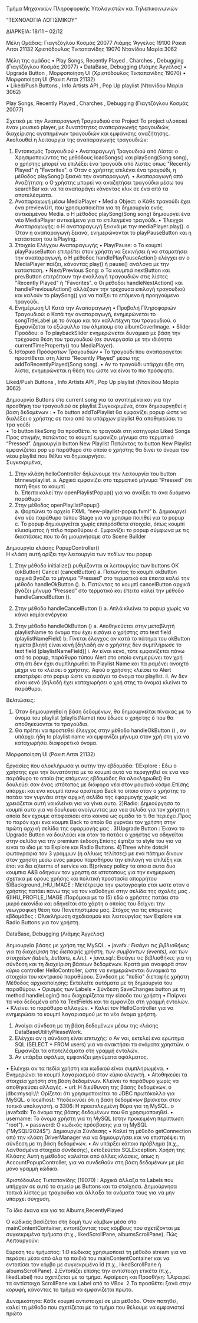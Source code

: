 Τμήμα Μηχανικών Πληροφορικής Υπολογιστών και Τηλεπικοινωνιών



                      

“ΤΕΧΝΟΛΟΓΙΑ ΛΟΓΙΣΜΙΚΟΥ”

ΔΙΑΡΚΕΙΑ:  18/11 – 02/12

Μέλη Ομάδας:
Γιαγτζόγλου Κοσμάς 20077
Λιάμης 'Άγγελος 19100
Ρακιπ Λιτσι 21132
Χριστόδουλος Τικταπανίδης 19070
Ντανίδου Μαρία 3062




Μέλη της ομάδας
• Play Songs, Recently Played , Charches , Debugging (Γιαγτζόγλου 
Κοσμάς 20077) 
• DataBase, Debugging (Λιάμης Άγγελος) 
• Upgrade Button , Μορφοποίηση  UI (Χριστόδουλος 
Τικταπανίδης 19070) 
• Μορφοποίηση UI (Ρακιπ Λιτσι 21132)  
• Liked/Push Buttons , Info Artists API , Pop Up playlist (Ντανίδου 
Μαρία 3062)


Play Songs, Recently Played , Charches , Debugging (Γιαγτζόγλου 
Κοσμάς 20077) 

Σχετικά με την Αναπαραγωγή Τραγουδιού στο Project 
Το project υλοποιεί έναν μουσικό player, με δυνατότητες αναπαραγωγής 
τραγουδιών, διαχείρισης αγαπημένων τραγουδιών και εμφάνισης 
αναζήτησης. Ακολουθεί η λειτουργία της αναπαραγωγής τραγουδιών: 
1. Εντοπισμός Τραγουδιού
• Αναπαραγωγή Τραγουδιού από Λίστα: 
o Χρησιμοποιώντας τις μεθόδους loadSongs() και 
playSong(Song song), ο χρήστης μπορεί να επιλέξει ένα 
τραγούδι από λίστες όπως "Recently Played" ή "Favorites". 
o Όταν ο χρήστης επιλέγει ένα τραγούδι, η μέθοδος 
playSong() ξεκινά την αναπαραγωγή. 
• Αναπαραγωγή από Αναζήτηση: 
o Ο χρήστης μπορεί να αναζητήσει τραγούδια μέσω του 
searchBar και να τα αναπαράγει κάνοντας κλικ σε ένα από 
τα αποτελέσματα. 
2. Αναπαραγωγή μέσω MediaPlayer 
• Media Object: 
o Κάθε τραγούδι έχει ένα previewUrl, που χρησιμοποιείται 
για τη δημιουργία ενός αντικειμένου Media. 
o Η μέθοδος playSong(Song song) δημιουργεί ένα νέο 
MediaPlayer αντικείμενο για το επιλεγμένο τραγούδι. 
• Έλεγχοι Αναπαραγωγής: 
o Η αναπαραγωγή ξεκινά με την mediaPlayer.play(). 
o Όταν η αναπαραγωγή ξεκινά, ενημερώνονται το 
playPauseButton και η κατάσταση του isPlaying. 
3. Στοιχεία Ελέγχου Αναπαραγωγής 
• Play/Pause: 
o Το κουμπί playPauseButton επιτρέπει στον χρήστη να 
ξεκινήσει ή να σταματήσει την αναπαραγωγή. 
o Η μέθοδος handlePlayPauseAction() ελέγχει αν ο 
MediaPlayer παίζει, κάνοντας play() ή pause() ανάλογα με 
την κατάσταση. 
• Next/Previous Song: 
o Τα κουμπιά nextButton και prevButton επιτρέπουν την 
εναλλαγή τραγουδιών στις λίστες "Recently Played" ή 
"Favorites". 
o Οι μέθοδοι handleNextAction() και handlePreviousAction() 
αλλάζουν την τρέχουσα επιλογή τραγουδιού και καλούν το 
playSong() για να παίξει το επόμενο ή προηγούμενο 
τραγούδι. 
4. Ενημέρωση UI Κατά την Αναπαραγωγή 
• Προβολή Πληροφοριών Τραγουδιού: 
o Κατά την αναπαραγωγή, ενημερώνεται το songTitleLabel με 
το όνομα και τον καλλιτέχνη του τραγουδιού. 
o Εμφανίζεται το εξώφυλλο του άλμπουμ στο 
albumCoverImage. 
• Slider Προόδου: 
o Το playbackSlider ενημερώνεται δυναμικά με βάση την 
τρέχουσα θέση του τραγουδιού (σε συνεργασία με την 
ιδιότητα currentTimeProperty() του MediaPlayer). 
5. Ιστορικό Πρόσφατων Τραγουδιών 
• Το τραγούδι που αναπαράγεται προστίθεται στη λίστα "Recently 
Played" μέσω της addToRecentlyPlayed(Song song). 
• Αν το τραγούδι υπάρχει ήδη στη λίστα, ενημερώνεται η θέση του 
ώστε να είναι το πιο πρόσφατο.


Liked/Push Buttons , Info Artists API , Pop Up playlist (Ντανίδου Μαρία 
3062)

Δημιουργία Buttons στο current song για τα αγαπημένα και για την 
προσθήκη του τραγουδιού σε playlist 
Συγκεκριμένα, όταν δημιουργηθεί η βάση δεδομένων : 
• Το button addToPlaylist θα εμφανίζει popup ώστε να διαλέξει ο 
χρήστης σε ποιο από τα υπάρχων playlist θα αποθηκεύσει το τρα
γούδι  
• Το button likeSong θα προσθέτει το τραγούδι στη κατηγορία Liked 
Songs 
Προς στιγμήν, πατώντας το κουμπί εμφανίζει μήνυμα στο τερματικό 
“Pressed”. 
Δημιουργία button New Playlist 
Πατώντας το button New Playlist εμφανίζεται pop up παράθυρο στο 
οποίο ο χρήστης θα δίνει το όνομα του νέου playlist που θέλει να 
δημιουργήσει.  
Συγκεκριμένα, 
1. Στην κλάση helloController δηλώνουμε την λειτουργία του button 
btnnewplaylist. 
a. Αρχικά εμφανίζει στο τερματικό μήνυμα “Pressed” ότι πατή
θηκε το κουμπί  
b. Έπειτα καλεί την openPlaylistPopup() για να ανοίξει το ανα
δυόμενο παράθυρο 
2. Στην μέθοδος openPlaylistPopup()  
a. Φορτώνει το αρχείο FXML “new-playlist-popup.fxml” 
b. Δημιουργεί ένα νέο παράθυρο τύπου Stage  για να χρησιμο
ποιηθεί για το popup  
c. To popup δημιουργείται χωρίς επιπρόσθετα στοιχεία, όπως 
κουμπί κλεισίματος ή τίτλο παραθύρου 
d. Εμφανίζει το popup σύμφωνα με τις διαστάσεις που το δη
μιουργήσαμε στο Scene Builder

Δημιουργία κλάσης PopupController()  
Η κλάση αυτή ορίζει την λειτουργία των πεδίων του popup 
1. Στην μέθοδο initialize() ρυθμίζονται οι λειτουργίες των buttons OK 
(okButton) Cancel (cancelButton) 
a. Πατώντας το κουμπί okButton αρχικά βγάζει το μήνυμα 
“Pressed” στο τερματικό και έπειτα καλεί την μέθοδο 
handleOkButton (). 
b. Πατώντας το κουμπί cancelButton αρχικά βγάζει μήνυμα 
“Pressed” στο τερματικό και έπειτα καλεί την μέθοδο 
handleCancelButton ().

2. Στην μέθοδο handleCancelButton () 
a. Απλά κλείνει το popup χωρίς να κάνει καμία ενέργεια  
4. Στην μέθοδο handleOkButton () 
a. Αποθηκεύεται στην μεταβλητή playlistName το όνομα που 
έχει εισάγει ο χρήστης στο text field (playlistNameField) 
b. Γίνεται έλεγχος αν κατά το πάτημα του okButton η μετα
βλητή είναι κενή [δηλαδή αν ο χρήστης δεν συμπλήρωσε το 
text field (playlistNameField)] 
i. Αν είναι κενό, τότε εμφανίζεται πάνω από το popup, 
παράθυρο τύπου Alert στο οποίο ενημερώνει τον χρή
στη ότι δεν έχει συμπληρωθεί το Playlist Name και πα
ραμένει ανοιχτό μέχρι να το κλείσει ο χρήστης. Αφού 
ο χρήστης κλείσει το Alert επιστρέφει στο popup ώστε 
να εισάγει το όνομα του playlist. 
ii. Αν δεν είναι κενό (δηλαδή έχει καταχωρήσει ο χρή
στης το όνομα) κλείνει το παράθυρο.

Βελτιώσεις: 
1. Όταν δημιουργηθεί η βάση δεδομένων, θα δημιουργείται πίνακας 
με το όνομα του playlist (playlistName) που έδωσε ο χρήστης ό
που θα αποθηκεύονται τα τραγούδια. 
2. Θα πρέπει να προστεθεί έλεγχος στην μέθοδο handleOkButton () 
, αν υπάρχει ήδη to playlist name να εμφανίζει μήνυμα στον χρή
στη για να καταχωρήσει διαφορετικό όνομα.

Μορφοποίηση UI (Ρακιπ Λιτσι 21132) 

Εργασίες που ολοκλήρωσα γι αυτην την εβδομάδα: 
1)Explore : Εδω o χρήστης εχει την δυνατότητα με το κουμπί αυτό να 
περιηγηθεί σε ενα νεο παράθυρο το οποίο (τις επόμενες εβδομάδες θα 
ολοκληρωθεί) θα δουλεύει σαν ένας ιστότοπος με διάφορα νέα στον 
μουσικό κόσμο.Επίσης υπάρχει και ενα κουμπί πανω αριστερά Back το 
οποιο οταν ο χρήστης το πατάει τον γυρνάει στην αρχική σελίδα της 
εφαρμογής χωρίς να χρειάζεται αυτή να κλείνει για να γίνει αυτο. 
2)Radio: Δημιούργησα το κουμπί αυτο για να δουλευει ανοίγωντας μια 
νεα σελιδα για τον χρήστη η οποία δεν εχουμε αποφασισει απο κοινού 
ως ομαδα το τι θα περιέχει.Προς το παρόν εχει ενα κουμπι 
Back το οποίο θα  γυρνάει τον χρήστη στην πρώτη αρχική σελίδα της 
εφαρμογής μας . 
3)Upgrade Button : Έκανα το  Upgrade Button να δουλεύει και οταν το 
πατάει ο χρήστης να οδηγείται στην σελίδα για την premium 
έκδοση.Επίσης έφτιξα το style του για να ειναι το ιδιο με τα Explore και 
Radio Buttons. 
4)Three white dots:Η φωτογραφια τον 3 γραμμων (η αλλιως τελίτσες) με 
ενα πάτημα δινουν στον χρηστη μεσω ενος μικρου παραθήρου την 
επιλογή να επιλέξη και έτσι να δει α)terms of service και 
B)privacy policy τα οποια αυτα δυο κουμπια Α&Β οδηγουν τον χρηστη 
σε ιστοτοπους για την ενημερωση σχετικα με ορους χρήσης και πολιτική 
προστασία απορρήτου 
5)Background_IHU_IMAGE : Μετέτρεψα την φωτογραφία ετσι ωστε 
οταν ο χρήστης πατάει πάνω της να τον καθοδηγεί στην σελίδα της 
σχολής μας . 
6)IHU_PROFILE_IMAGE :Παρόμοια με το (5) εδώ ο χρήστης πατάει στο 
μικρό εικονίδιο και οδηγείται στο χάρτη ο οποίος του δείχνει την 
γεωγραφική θέση του Πανεπηστιμίου μας. 
Στόχος για τις επόμενες εβδομάδες : Ολοκλήρωση σχεδιασμού και 
λειτουργίας των Explore και Radio Buttons για τον χρήστη.

 DataBase, Debugging (Λιάμης Άγγελος) 

 Δημιουργία βάσης με χρήση της MySQL. 
•  javafx.*: Εισάγει τις βιβλιοθήκες για τη διαχείριση της διεπαφής χρήστη, των συμβάντων (events), και των 
στοιχείων (labels, buttons, κ.λπ.). 
•  java.sql.*: Εισάγει τις βιβλιοθήκες για τη σύνδεση και τη διαχείριση βάσεων δεδομένων. 
Κρατά μια αναφορά στον κύριο controller HelloController, ώστε να ενημερώνονται δυναμικά τα στοιχεία του 
κεντρικού παραθύρου. 
Σύνδεση με "πεδία" διεπαφής χρήστη  
Μέθοδος αρχικοποίησης: Εκτελείτε αυτόματα με τη δημιουργία του παραθύρου. 
• Ορισμός των Labels 
• Σύνδεση SaveChanges button με τη method handleLogin() που διαχειρίζεται την είσοδο του χρήστη 
•  Παίρνει τα νέα δεδομένα από τα TextFields και τα εμφανίζει στη γραμμή εντολών. 
•  Κλείνει το παράθυρο αλλαγών. 
•  Καλεί τον HelloController για να ενημερώσει το κουμπί λογαριασμού με το νέο όνομα χρήστη. 

1. Ανοίγει σύνδεση με τη βάση δεδομένων μέσω της κλάσης DataBaseUtilityPleaseWork. 
2. Ελέγχει αν η σύνδεση είναι επιτυχής: 
o Αν ναι, εκτελεί ένα ερώτημα SQL (SELECT * FROM users) για να ανακτήσει τα ονόματα χρηστών. 
o Εμφανίζει τα αποτελέσματα στη γραμμή εντολών. 
3. Αν υπάρξει σφάλμα, εμφανίζει μηνύματα σφάλματος. 


•  Ελέγχει αν τα πεδία χρήστη και κωδικού είναι συμπληρωμένα. 
•  Ενημερώνει το κουμπί λογαριασμού στον κύριο ελεγκτή. 
•  Αποθηκεύει τα στοιχεία χρήστη στη βάση δεδομένων. 
Κλείνει το παράθυρο χωρίς να αποθηκεύσει αλλαγές.
• url: Η διεύθυνση της βάσης δεδομένων. 
o jdbc:mysql://: Ορίζεται ότι χρησιμοποιείται το JDBC πρωτόκολλο για MySQL. 
o localhost: Υποδεικνύει ότι η βάση δεδομένων βρίσκεται στον τοπικό υπολογιστή. 
o 3306: Η προεπιλεγμένη θύρα για τη MySQL. 
o javafxdb: Το όνομα της βάσης δεδομένων που θα χρησιμοποιηθεί. 
• username: Το όνομα χρήστη για τη MySQL (στην προκειμένη περίπτωση "root"). 
• password: Ο κωδικός πρόσβασης για τη MySQL ("MySQL!2024$"). 
Δημιουργία Σύνδεσης 
• Καλεί τη μέθοδο getConnection από την κλάση DriverManager για να δημιουργήσει και να 
επιστρέψει τη σύνδεση με τη βάση δεδομένων. 
• Αν υπάρξει κάποιο πρόβλημα (π.χ., λανθασμένα στοιχεία σύνδεσης), εκτοξεύεται SQLException. 
Χρήση της Κλάσης 
Αυτή η μέθοδος καλείται από άλλες κλάσεις, όπως η AccountPopupController, για να συνδεθούν στη βάση 
δεδομένων με μία μόνο γραμμή κώδικα. 


Χριστόδουλος Τικταπανίδης (19070) :
Αρχικά άλλαξα τα Labels που υπήρχαν σε αυτό το σημείο  με  Buttons και τα στοίχησα. Δημιούργησα τοπικά λίστες με τραγούδια και άλλαξα τα ονόματα τους για να μην υπάρχει σύγχυση. 


Το ίδιο έκανα και για τα Albums,RecentlyPlayed


Ο κώδικας βασίζεται στη δομή των κόμβων μέσα στο mainContentContainer, εντοπίζοντας τους κόμβους που σχετίζονται με συγκεκριμένα τμήματα (π.χ., likedScrollPane, albumsScrollPane).
Πώς Λειτουργούν:

Εύρεση του τμήματος:
1.Ο κώδικας χρησιμοποιεί τη μέθοδο stream για να περάσει μέσα από όλα τα παιδιά του mainContentContainer και να εντοπίσει τον κόμβο με συγκεκριμένο id (π.χ., likedScrollPane ή albumsScrollPane).
2.Εντοπίζει επίσης την αντίστοιχη ετικέτα (π.χ., likedLabel) που σχετίζεται με το τμήμα.
Αφαίρεση και Προσθήκη:
1.Αφαιρεί τα αντίστοιχα ScrollPane και Label από το VBox.
2.Τα προσθέτει ξανά στην κορυφή, κάνοντας το τμήμα να εμφανίζεται πρώτο.

Δυναμικότητα:
Κάθε κουμπί αντιστοιχεί σε μία μέθοδο. Όταν πατηθεί, καλεί τη μέθοδο που σχετίζεται με το τμήμα που θέλουμε να εμφανιστεί πρώτο
